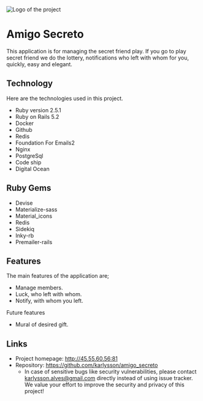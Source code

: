 
![Logo of the project](https://raw.githubusercontent.com/karlysson/amigo_secreto/master/public/logo.png)

# Amigo Secreto

This application is for managing the secret friend play.
If you go to play secret friend we do the lottery, notifications who left with whom for you, quickly, easy and elegant.


## Technology 

Here are the technologies used in this project.

* Ruby version  2.5.1
* Ruby on Rails 5.2
* Docker 
* Github
* Redis
* Foundation For Emails2
* Nginx
* PostgreSql
* Code ship
* Digital Ocean

## Ruby Gems

* Devise
* Materialize-sass
* Material_icons
* Redis
* Sidekiq
* Inky-rb
* Premailer-rails


## Features

The main features of the application are;

* Manage members.
* Luck, who left with whom.
* Notify, with whom you left.

Future features

* Mural of desired gift.

## Links

- Project homepage: http://45.55.60.56:81
- Repository: https://github.com/karlysson/amigo_secreto
  - In case of sensitive bugs like security vulnerabilities, please contact
    karlysson.alves@gmail.com directly instead of using issue tracker. We value your effort
    to improve the security and privacy of this project!


